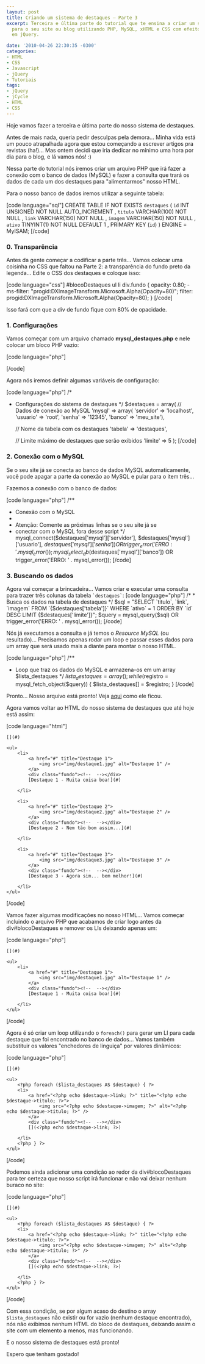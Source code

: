 ```yaml
---
layout: post
title: Criando um sistema de destaques – Parte 3
excerpt: Terceira e última parte do tutorial que te ensina a criar um sistema de destaques
  para o seu site ou blog utilizando PHP, MySQL, xHTML e CSS com efeitos de transição
  em jQuery.

date: '2010-04-26 22:30:35 -0300'
categories:
- HTML
- CSS
- Javascript
- jQuery
- Tutoriais
tags:
- jQuery
- jCycle
- HTML
- CSS
---
```

Hoje vamos fazer a terceira e última parte do nosso sistema de destaques.

Antes de mais nada, queria pedir desculpas pela demora... Minha vida está um pouco atrapalhada agora que estou começando a escrever artigos pra revistas (ha!)... Mas ontem decidi que iria dedicar no mínimo uma hora por dia para o blog, e lá vamos nós! :)

Nessa parte do tutorial nós iremos criar um arquivo PHP que irá fazer a conexão com o banco de dados (MySQL) e fazer a consulta que trará os dados de cada um dos destaques para "alimentarmos" nosso HTML.

Para o nosso banco de dados iremos utilizar a seguinte tabela:


[code language="sql"]
CREATE TABLE IF NOT EXISTS `destaques` (
  `id` INT UNSIGNED NOT NULL AUTO_INCREMENT ,
  `titulo` VARCHAR(100) NOT NULL ,
  `link` VARCHAR(150) NOT NULL ,
  `imagem` VARCHAR(150) NOT NULL ,
  `ativo` TINYINT(1)  NOT NULL DEFAULT 1 ,
  PRIMARY KEY (`id`) )
ENGINE = MyISAM;
[/code]

<h3>0. Transparência</h3>
Antes da gente começar a codificar a parte três... Vamos colocar uma coisinha no CSS que faltou na Parte 2: a transparência do fundo preto da legenda... Edite o CSS dos destaques e coloque isso:


[code language="css"]
#blocoDestaques ul li div.fundo {
	opacity: 0.80;
	-ms-filter: "progid:DXImageTransform.Microsoft.Alpha(Opacity=80)";
	filter: progid:DXImageTransform.Microsoft.Alpha(Opacity=80);
}
[/code]

Isso fará com que a div de fundo fique com 80% de opacidade.

<h3>1. Configurações</h3>
Vamos começar com um arquivo chamado <strong>mysql_destaques.php</strong> e nele colocar um bloco PHP vazio:


[code language="php"]
<?php

?>
[/code]

Agora nós iremos definir algumas variáveis de configuração:


[code language="php"]
/*
 * Configurações do sistema de destaques
 */
$destaques = array(
	// Dados de conexão ao MySQL
	'mysql' => array(
		'servidor' => 'localhost',
		'usuario' => 'root',
		'senha' => '12345',
		'banco' => 'meu_site'),

	// Nome da tabela com os destaques
	'tabela' => 'destaques',

	// Limite máximo de destaques que serão exibidos
	'limite' => 5
);
[/code]

<h3>2. Conexão com o MySQL</h3>
Se o seu site já se conecta ao banco de dados MySQL automaticamente, você pode apagar a parte da conexão ao MySQL e pular para o item três...

Fazemos a conexão com o banco de dados:


[code language="php"]
/**
 * Conexão com o MySQL
 *
 * Atenção: Comente as próximas linhas se o seu site já se
 *  conectar com o MySQL fora desse script
 */
mysql_connect($destaques['mysql']['servidor'], $destaques['mysql']['usuario'], $destaques['mysql']['senha']) OR trigger_error('ERRO: ' . mysql_error());
mysql_select_db($destaques['mysql']['banco']) OR trigger_error('ERRO: ' . mysql_error());
[/code]

<h3>3. Buscando os dados</h3>
Agora vai começar a brincadeira... Vamos criar e executar uma consulta para trazer três colunas da tabela <code>`destaques`</code>:
[code language="php"]
/*
 * Busca os dados na tabela de destaques
 */
$sql = "SELECT `titulo`, `link`, `imagem`
		FROM `{$destaques['tabela']}`
		WHERE `ativo` = 1
		ORDER BY `id` DESC
		LIMIT {$destaques['limite']}";
$query = mysql_query($sql) OR trigger_error('ERRO: ' . mysql_error());
[/code]

Nós já executamos a consulta e já temos o <em>Resource MySQL</em> (ou resultado)... Precisamos apenas rodar um loop e passar esses dados para um array que será usado mais a diante para montar o nosso HTML.


[code language="php"]
/**
 * Loop que traz os dados do MySQL e armazena-os em um array $lista_destaques
 */
$lista_destaques = array();
while ($registro = mysql_fetch_object($query)) {
	$lista_destaques[] = $registro;
}
[/code]

Pronto... Nosso arquivo está pronto! Veja [aqui](/exemplos/destaque/mysql_destaques.phps) como ele ficou.

Agora vamos voltar ao HTML do nosso sistema de destaques que até hoje está assim:


[code language="html"]
<!-- destaques -->
<div id="blocoDestaques">

	[](#)

	<ul>
		<li>
			<a href="#" title="Destaque 1">
				<img src="img/destaque1.jpg" alt="Destaque 1" />
			</a>
			<div class="fundo"><!--  --></div>
			[Destaque 1 - Muita coisa boa!](#)

		</li>

		<li>
			<a href="#" title="Destaque 2">
				<img src="img/destaque2.jpg" alt="Destaque 2" />
			</a>
			<div class="fundo"><!--  --></div>
			[Destaque 2 - Nem tão bom assim...](#)

		</li>

		<li>
			<a href="#" title="Destaque 3">
				<img src="img/destaque3.jpg" alt="Destaque 3" />
			</a>
			<div class="fundo"><!--  --></div>
			[Destaque 3 - Agora sim... bem melhor!](#)

		</li>
	</ul>
</div>
<!-- /destaques -->
[/code]

Vamos fazer algumas modificações no nosso HTML... Vamos começar incluindo o arquivo PHP que acabamos de criar logo antes da div#blocoDestaques e remover os LIs deixando apenas um:


[code language="php"]
<!-- destaques -->
<?php require_once('mysql_destaques.php'); ?>
<div id="blocoDestaques">

	[](#)

	<ul>
		<li>
			<a href="#" title="Destaque 1">
				<img src="img/destaque1.jpg" alt="Destaque 1" />
			</a>
			<div class="fundo"><!--  --></div>
			[Destaque 1 - Muita coisa boa!](#)

		</li>
	</ul>
</div>
<!-- /destaques -->
[/code]

Agora é só criar um loop utilizando o <code>foreach()</code> para gerar um LI para cada destaque que foi encontrado no banco de dados... Vamos também substituir os valores "enchedores de linguiça" por valores dinâmicos:


[code language="php"]
<!-- destaques -->
<?php require_once('mysql_destaques.php'); ?>
<div id="blocoDestaques">

	[](#)

	<ul>
		<?php foreach ($lista_destaques AS $destaque) { ?>
		<li>
			<a href="<?php echo $destaque->link; ?>" title="<?php echo $destaque->titulo; ?>">
				<img src="<?php echo $destaque->imagem; ?>" alt="<?php echo $destaque->titulo; ?>" />
			</a>
			<div class="fundo"><!--  --></div>
			[](<?php echo $destaque->link; ?>)

		</li>
		<?php } ?>
	</ul>
</div>
<!-- /destaques -->
[/code]

Podemos ainda adicionar uma condição ao redor da div#blocoDestaques para ter certeza que nosso script irá funcionar e não vai deixar nenhum buraco no site:


[code language="php"]
<!-- destaques -->
<?php require_once('mysql_destaques.php'); ?>
<?php if (isset($lista_destaques) AND !empty($lista_destaques)) { ?>
<div id="blocoDestaques">

	[](#)

	<ul>
		<?php foreach ($lista_destaques AS $destaque) { ?>
		<li>
			<a href="<?php echo $destaque->link; ?>" title="<?php echo $destaque->titulo; ?>">
				<img src="<?php echo $destaque->imagem; ?>" alt="<?php echo $destaque->titulo; ?>" />
			</a>
			<div class="fundo"><!--  --></div>
			[](<?php echo $destaque->link; ?>)

		</li>
		<?php } ?>
	</ul>
</div>
<?php } ?>
<!-- /destaques -->
[/code]

Com essa condição, se por algum acaso do destino o array <code>$lista_destaques</code> não existir ou for vazio (nenhum destaque encontrado), nós não exibimos nenhum HTML do bloco de destaques, deixando assim o site com um elemento a menos, mas funcionando.

E o nosso sistema de destaques está pronto!

Espero que tenham gostado!

